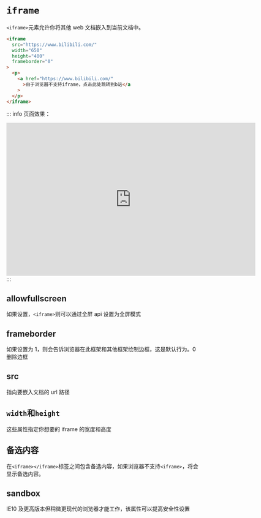 # `iframe`

`<iframe>`元素允许你将其他 web 文档嵌入到当前文档中。

```html
<iframe
  src="https://www.bilibili.com/"
  width="650"
  height="400"
  frameborder="0"
>
  <p>
    <a href="https://www.bilibili.com/"
      >由于浏览器不支持iframe，点击此处跳转到b站</a
    >
  </p>
</iframe>
```

::: info 页面效果：

<iframe
  src="https://www.bilibili.com/"
  width="650"
  height="400"
  frameborder="0"
>
  <p>
    <a href="https://www.bilibili.com/"
      >由于浏览器不支持iframe，点击此处跳转到b站</a
    >
  </p>
</iframe>
:::

## allowfullscreen

如果设置，`<iframe>`则可以通过全屏 api 设置为全屏模式

## frameborder

如果设置为 1，则会告诉浏览器在此框架和其他框架绘制边框，这是默认行为。0 删除边框

## src

指向要嵌入文档的 url 路径

## `width`和`height`

这些属性指定你想要的 iframe 的宽度和高度

## 备选内容

在`<iframe></iframe>`标签之间包含备选内容，如果浏览器不支持`<iframe>`，将会显示备选内容。

## sandbox

IE10 及更高版本但稍微更现代的浏览器才能工作，该属性可以提高安全性设置
